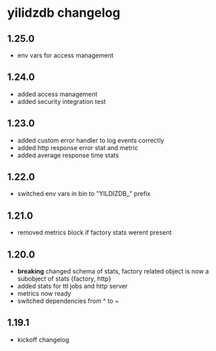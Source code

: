 # yilidzdb changelog

## 1.25.0

- env vars for access management

## 1.24.0

- added access management
- added security integration test

## 1.23.0

- added custom error handler to log events correctly
- added http response error stat and metric
- added average response time stats

## 1.22.0

- switched env vars in bin to "YILDIZDB_" prefix

## 1.21.0

- removed metrics block if factory stats werent present

## 1.20.0

- **breaking** changed schema of stats, factory related object is now a subobject of stats {factory, http}
- added stats for ttl jobs and http server
- metrics now ready
- switched dependencies from ^ to ~

## 1.19.1

- kickoff changelog